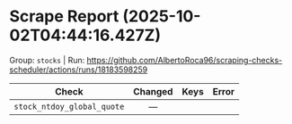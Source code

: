 # Scrape Report (2025-10-02T04:44:16.427Z)

Group: `stocks`  |  Run: https://github.com/AlbertoRoca96/scraping-checks-scheduler/actions/runs/18183598259

| Check | Changed | Keys | Error |
|---|:---:|:--|:--|
| `stock_ntdoy_global_quote` | — |  |  |
